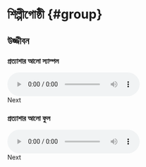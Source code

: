 # শিল্পীগোষ্ঠী {#group} 

## উজ্জীবন 

### প্রত্যাশার আলো স্যাম্পল 

<audio id="audio" controls autoplay>
  <source src="" />
    </audio>
   <div onclick="klikaj()"><span>Next</span></div>
<script>
function klikaj() {
    tracks.next();
    audio.src = tracks.play();
    audio.load();
    audio.play();
}
</script>
    <script src="js/pralo_sample.js"></script>

### প্রত্যাশার আলো ফুল 

<audio id="audio" controls autoplay>
  <source src="" />
    </audio>
   <div onclick="klikaj()"><span>Next</span></div>
<script>
function klikaj() {
    tracks.next();
    audio.src = tracks.play();
    audio.load();
    audio.play();
}
</script>
    <script src="js/pralo_full.js"></script

